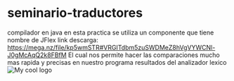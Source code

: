 # seminario-traductores
compilador en java
en esta practica se utiliza un componente que tiene nombre de JFlex
link descarga: https://mega.nz/file/kp5wmSTR#VRGITdbm5zuSWDMeZ8hVgVYWCNl-J0gMcAqQ2k8FBfM
El cual nos permite hacer las comparaciones mucho mas rapida y precisas en nuestro programa
resultados del analizador lexico
<img src="C:/Users/josue/Pictures/Captura3.png" alt="My cool logo"/>
